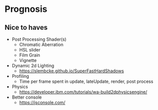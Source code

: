 # Prognosis

## Nice to haves
 - Post Processing Shader(s)
	- Chromatic Aberration
	- HSL slider
	- Film Grain
	- Vignette
 - Dynamic 2d Lighting
	- https://slembcke.github.io/SuperFastHardShadows
 - Profiling
	- Time per frame spent in update, lateUpdate, render, post process
 - Physics
	- https://developer.ibm.com/tutorials/wa-build2dphysicsengine/
 - Better console
	- https://jsconsole.com/